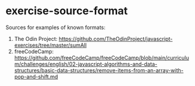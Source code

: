 # exercise-source-format

Sources for examples of known formats:
1. The Odin Project: https://github.com/TheOdinProject/javascript-exercises/tree/master/sumAll
2. freeCodeCamp: https://github.com/freeCodeCamp/freeCodeCamp/blob/main/curriculum/challenges/english/02-javascript-algorithms-and-data-structures/basic-data-structures/remove-items-from-an-array-with-pop-and-shift.md
